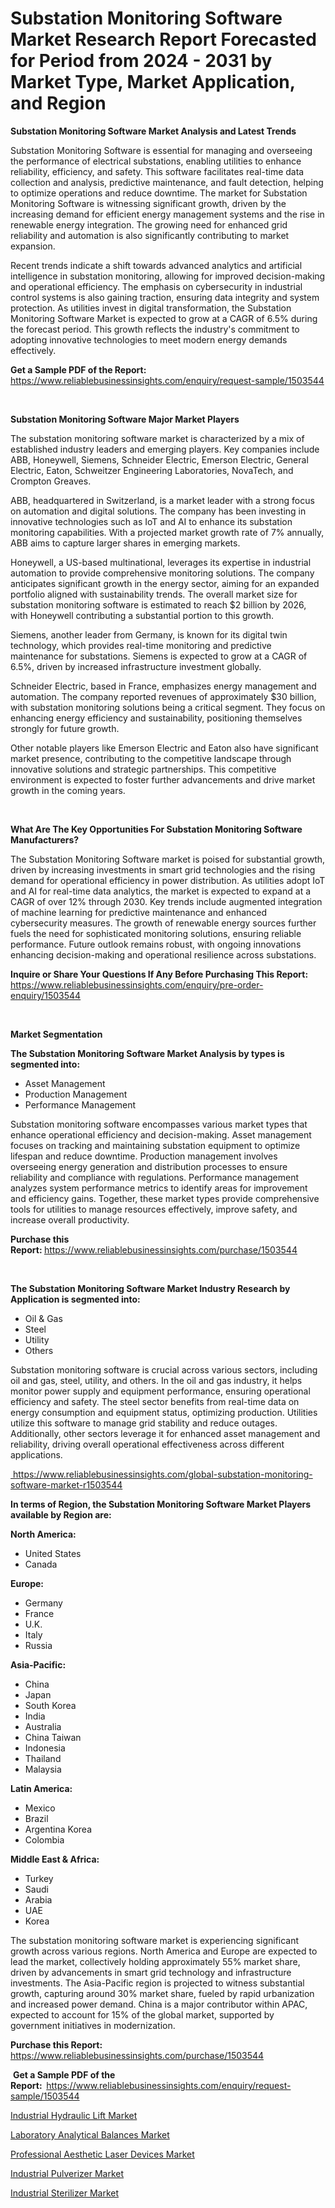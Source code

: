 <p><h1>Substation Monitoring Software Market Research Report Forecasted for Period from 2024 -  2031 by Market Type, Market Application, and Region</h1></p><p><strong>Substation Monitoring Software Market Analysis and Latest Trends</strong></p>
<p><p>Substation Monitoring Software is essential for managing and overseeing the performance of electrical substations, enabling utilities to enhance reliability, efficiency, and safety. This software facilitates real-time data collection and analysis, predictive maintenance, and fault detection, helping to optimize operations and reduce downtime. The market for Substation Monitoring Software is witnessing significant growth, driven by the increasing demand for efficient energy management systems and the rise in renewable energy integration. The growing need for enhanced grid reliability and automation is also significantly contributing to market expansion.</p><p>Recent trends indicate a shift towards advanced analytics and artificial intelligence in substation monitoring, allowing for improved decision-making and operational efficiency. The emphasis on cybersecurity in industrial control systems is also gaining traction, ensuring data integrity and system protection. As utilities invest in digital transformation, the Substation Monitoring Software Market is expected to grow at a CAGR of 6.5% during the forecast period. This growth reflects the industry's commitment to adopting innovative technologies to meet modern energy demands effectively.</p></p>
<p><strong>Get a Sample PDF of the Report:&nbsp;</strong> <a href="https://www.reliablebusinessinsights.com/enquiry/request-sample/1503544?utm_campaign=1722&utm_medium=2&utm_source=Github&utm_content=ia&utm_term=18102024&utm_id=substation-monitoring-software">https://www.reliablebusinessinsights.com/enquiry/request-sample/1503544</a></p>
<p>&nbsp;</p>
<p><strong>Substation Monitoring Software Major Market Players</strong></p>
<p><p>The substation monitoring software market is characterized by a mix of established industry leaders and emerging players. Key companies include ABB, Honeywell, Siemens, Schneider Electric, Emerson Electric, General Electric, Eaton, Schweitzer Engineering Laboratories, NovaTech, and Crompton Greaves. </p><p>ABB, headquartered in Switzerland, is a market leader with a strong focus on automation and digital solutions. The company has been investing in innovative technologies such as IoT and AI to enhance its substation monitoring capabilities. With a projected market growth rate of 7% annually, ABB aims to capture larger shares in emerging markets.</p><p>Honeywell, a US-based multinational, leverages its expertise in industrial automation to provide comprehensive monitoring solutions. The company anticipates significant growth in the energy sector, aiming for an expanded portfolio aligned with sustainability trends. The overall market size for substation monitoring software is estimated to reach $2 billion by 2026, with Honeywell contributing a substantial portion to this growth.</p><p>Siemens, another leader from Germany, is known for its digital twin technology, which provides real-time monitoring and predictive maintenance for substations. Siemens is expected to grow at a CAGR of 6.5%, driven by increased infrastructure investment globally.</p><p>Schneider Electric, based in France, emphasizes energy management and automation. The company reported revenues of approximately $30 billion, with substation monitoring solutions being a critical segment. They focus on enhancing energy efficiency and sustainability, positioning themselves strongly for future growth.</p><p>Other notable players like Emerson Electric and Eaton also have significant market presence, contributing to the competitive landscape through innovative solutions and strategic partnerships. This competitive environment is expected to foster further advancements and drive market growth in the coming years.</p></p>
<p>&nbsp;</p>
<p><strong>What Are The Key Opportunities For Substation Monitoring Software Manufacturers?</strong></p>
<p><p>The Substation Monitoring Software market is poised for substantial growth, driven by increasing investments in smart grid technologies and the rising demand for operational efficiency in power distribution. As utilities adopt IoT and AI for real-time data analytics, the market is expected to expand at a CAGR of over 12% through 2030. Key trends include augmented integration of machine learning for predictive maintenance and enhanced cybersecurity measures. The growth of renewable energy sources further fuels the need for sophisticated monitoring solutions, ensuring reliable performance. Future outlook remains robust, with ongoing innovations enhancing decision-making and operational resilience across substations.</p></p>
<p><strong>Inquire or Share Your Questions If Any Before Purchasing This Report:</strong> <a href="https://www.reliablebusinessinsights.com/enquiry/pre-order-enquiry/1503544?utm_campaign=1722&utm_medium=2&utm_source=Github&utm_content=ia&utm_term=18102024&utm_id=substation-monitoring-software">https://www.reliablebusinessinsights.com/enquiry/pre-order-enquiry/1503544</a></p>
<p>&nbsp;</p>
<p><strong>Market Segmentation</strong></p>
<p><strong>The Substation Monitoring Software Market Analysis by types is segmented into:</strong></p>
<p><ul><li>Asset Management</li><li>Production Management</li><li>Performance Management</li></ul></p>
<p><p>Substation monitoring software encompasses various market types that enhance operational efficiency and decision-making. Asset management focuses on tracking and maintaining substation equipment to optimize lifespan and reduce downtime. Production management involves overseeing energy generation and distribution processes to ensure reliability and compliance with regulations. Performance management analyzes system performance metrics to identify areas for improvement and efficiency gains. Together, these market types provide comprehensive tools for utilities to manage resources effectively, improve safety, and increase overall productivity.</p></p>
<p><strong>Purchase this Report:&nbsp;</strong><a href="https://www.reliablebusinessinsights.com/purchase/1503544?utm_campaign=1722&utm_medium=2&utm_source=Github&utm_content=ia&utm_term=18102024&utm_id=substation-monitoring-software">https://www.reliablebusinessinsights.com/purchase/1503544</a></p>
<p>&nbsp;</p>
<p><strong>The Substation Monitoring Software Market Industry Research by Application is segmented into:</strong></p>
<p><ul><li>Oil & Gas</li><li>Steel</li><li>Utility</li><li>Others</li></ul></p>
<p><p>Substation monitoring software is crucial across various sectors, including oil and gas, steel, utility, and others. In the oil and gas industry, it helps monitor power supply and equipment performance, ensuring operational efficiency and safety. The steel sector benefits from real-time data on energy consumption and equipment status, optimizing production. Utilities utilize this software to manage grid stability and reduce outages. Additionally, other sectors leverage it for enhanced asset management and reliability, driving overall operational effectiveness across different applications.</p></p>
<p><a href="https://www.reliablebusinessinsights.com/global-substation-monitoring-software-market-r1503544?utm_campaign=1722&utm_medium=2&utm_source=Github&utm_content=ia&utm_term=18102024&utm_id=substation-monitoring-software">&nbsp;https://www.reliablebusinessinsights.com/global-substation-monitoring-software-market-r1503544</a></p>
<p><strong>In terms of Region, the Substation Monitoring Software Market Players available by Region are:</strong></p>
<p>
    <p> <strong> North America: </strong>
        <ul>
            <li>United States</li>
            <li>Canada</li>
        </ul>
        </p> 
    <p> <strong> Europe: </strong>
        <ul>
            <li>Germany</li>
            <li>France</li>
            <li>U.K.</li>
            <li>Italy</li>
            <li>Russia</li>
        </ul>
        </p> 
    <p> <strong> Asia-Pacific: </strong>
        <ul>
            <li>China</li>
            <li>Japan</li>
            <li>South Korea</li>
            <li>India</li>
            <li>Australia</li>
            <li>China Taiwan</li>
            <li>Indonesia</li>
            <li>Thailand</li>
            <li>Malaysia</li>
        </ul>
        </p> 
    <p> <strong> Latin America: </strong>
        <ul>
            <li>Mexico</li>
            <li>Brazil</li>
            <li>Argentina Korea</li>
            <li>Colombia</li>
        </ul>
        </p> 
    <p> <strong> Middle East & Africa: </strong>
        <ul>
            <li>Turkey</li>
            <li>Saudi</li>
            <li>Arabia</li>
            <li>UAE</li>
            <li>Korea</li>
        </ul>
    </p>
    </p>
<p><p>The substation monitoring software market is experiencing significant growth across various regions. North America and Europe are expected to lead the market, collectively holding approximately 55% market share, driven by advancements in smart grid technology and infrastructure investments. The Asia-Pacific region is projected to witness substantial growth, capturing around 30% market share, fueled by rapid urbanization and increased power demand. China is a major contributor within APAC, expected to account for 15% of the global market, supported by government initiatives in modernization.</p></p>
<p><strong>Purchase this Report: </strong><a href="https://www.reliablebusinessinsights.com/purchase/1503544?utm_campaign=1722&utm_medium=2&utm_source=Github&utm_content=ia&utm_term=18102024&utm_id=substation-monitoring-software">https://www.reliablebusinessinsights.com/purchase/1503544</a></p>
<p>&nbsp;<strong>Get a Sample PDF of the Report:&nbsp;&nbsp;</strong><a href="https://www.reliablebusinessinsights.com/enquiry/request-sample/1503544?utm_campaign=1722&utm_medium=2&utm_source=Github&utm_content=ia&utm_term=18102024&utm_id=substation-monitoring-software">https://www.reliablebusinessinsights.com/enquiry/request-sample/1503544</a></p>
<p><strong></strong></p>
<p><p><a href="https://www.linkedin.com/pulse/analyzing-industrial-hydraulic-lift-market-dynamics-growth-p4rhc?utm_campaign=1722&utm_medium=2&utm_source=Github&utm_content=ia&utm_term=18102024&utm_id=substation-monitoring-software">Industrial Hydraulic Lift Market</a></p><p><a href="https://www.linkedin.com/pulse/laboratory-analytical-balances-market-forecasts-trends-rgb4c?utm_campaign=1722&utm_medium=2&utm_source=Github&utm_content=ia&utm_term=18102024&utm_id=substation-monitoring-software">Laboratory Analytical Balances Market</a></p><p><a href="https://github.com/MatthewHernandez403/Market-Research-Report-List-1/blob/main/professional-aesthetic-laser-devices-market.md?utm_campaign=1722&utm_medium=2&utm_source=Github&utm_content=ia&utm_term=18102024&utm_id=substation-monitoring-software">Professional Aesthetic Laser Devices Market</a></p><p><a href="https://www.linkedin.com/pulse/industrial-pulverizer-market-outlook-current-assessment-o7d7c?utm_campaign=1722&utm_medium=2&utm_source=Github&utm_content=ia&utm_term=18102024&utm_id=substation-monitoring-software">Industrial Pulverizer Market</a></p><p><a href="https://www.linkedin.com/pulse/global-industrial-sterilizer-119-cagr-forecast-2024-2031-mileele-36esc?utm_campaign=1722&utm_medium=2&utm_source=Github&utm_content=ia&utm_term=18102024&utm_id=substation-monitoring-software">Industrial Sterilizer Market</a></p></p>